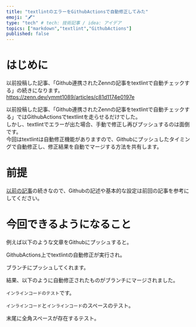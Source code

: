 ```yaml
---
title: "textlintのエラーをGithubActionsで自動修正してみた"
emoji: "🖋"
type: "tech" # tech: 技術記事 / idea: アイデア
topics: ["markdown","textlint","GithubActions"]
published: false
---
```


# はじめに

以前投稿した記事、「Github連携されたZennの記事をtextlintで自動チェックする」の続きになります。  
https://zenn.dev/ymmt1089/articles/c81d1174e0197e 

以前投稿した記事、「Github連携されたZennの記事をtextlintで自動チェックする」ではGithubActionsでtextlintを走らせるだけでした。  
しかし、textlintでエラーが出た場合、手動で修正し再びプッシュするのは面倒です。  
今回はtextlintは自動修正機能がありますので、Githubにプッシュしたタイミングで自動修正し、修正結果を自動でマージする方法を共有します。  

# 前提

[以前の記事](https://zenn.dev/ymmt1089/articles/c81d1174e0197e)の続きなので、Githubの記述や基本的な設定は前回の記事を参考にしてください。  

# 今回できるようになること
例えば以下のような文章をGithubにプッシュすると。

GithubActions上でtextlintの自動修正が実行され。

ブランチにプッシュしてくれます。

結果、以下のように自動修正されたものがブランチにマージされました。


`インラインコードのテスト`です。  

`インラインコード`と`インラインコード`のスペースのテスト。  

末尾に全角スペースが存在するテスト。　　
